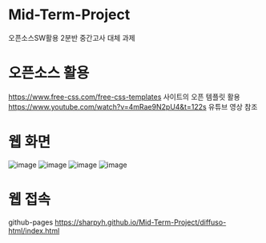 # Mid-Term-Project
오픈소스SW활용 2분반 중간고사 대체 과제
# 오픈소스 활용
https://www.free-css.com/free-css-templates 사이트의 오픈 템플릿 활용
https://www.youtube.com/watch?v=4mRae9N2pU4&t=122s 유튜브 영상 참조
# 웹 화면
![image](https://user-images.githubusercontent.com/114373626/235608470-29ffdaff-ed8b-4bcc-bff7-5c41936a5137.png)
![image](https://user-images.githubusercontent.com/114373626/235608605-a1a68b6e-ccef-4a4f-8a44-52ac68a477b7.png)
![image](https://user-images.githubusercontent.com/114373626/235608702-e60763fc-37ef-42f6-a361-8106c5f26258.png)
![image](https://user-images.githubusercontent.com/114373626/235608774-3c67f8a5-7fad-49c8-9c69-03d218741b78.png)

# 웹 접속
github-pages
https://sharpyh.github.io/Mid-Term-Project/diffuso-html/index.html
